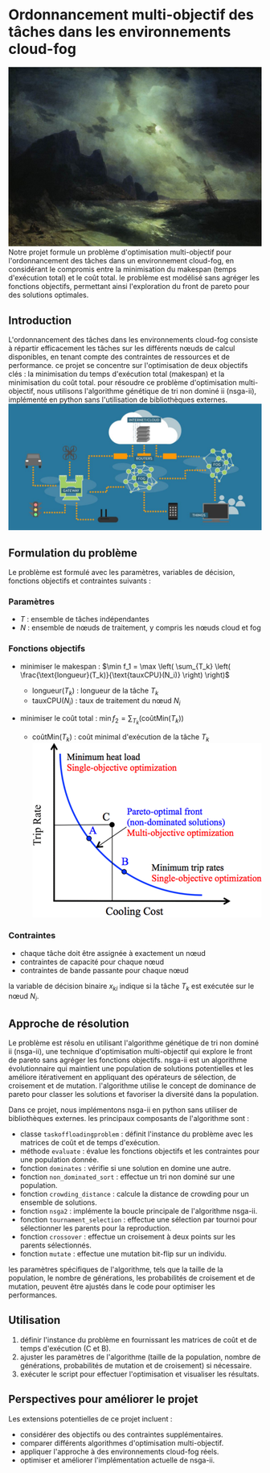 # Ordonnancement multi-objectif des tâches dans les environnements cloud-fog
![Cloud-fog environment](images/aivazovsky.jpg)
Notre projet formule un problème d'optimisation multi-objectif pour l'ordonnancement des tâches dans un environnement cloud-fog, en considérant le compromis entre la minimisation du makespan (temps d'exécution total) et le coût total. le problème est modélisé sans agréger les fonctions objectifs, permettant ainsi l'exploration du front de pareto pour des solutions optimales.

## Introduction

L'ordonnancement des tâches dans les environnements cloud-fog consiste à répartir efficacement les tâches sur les différents nœuds de calcul disponibles, en tenant compte des contraintes de ressources et de performance. ce projet se concentre sur l'optimisation de deux objectifs clés : la minimisation du temps d'exécution total (makespan) et la minimisation du coût total. pour résoudre ce problème d'optimisation multi-objectif, nous utilisons l'algorithme génétique de tri non dominé ii (nsga-ii), implémenté en python sans l'utilisation de bibliothèques externes.
![Cloud-fog environment](images/fog.jpg)

## Formulation du problème

Le problème est formulé avec les paramètres, variables de décision, fonctions objectifs et contraintes suivants :

### Paramètres

- $T$ : ensemble de tâches indépendantes
- $N$ : ensemble de nœuds de traitement, y compris les nœuds cloud et fog

### Fonctions objectifs

- minimiser le makespan : $\min f_1 = \max \left( \sum_{T_k} \left( \frac{\text{longueur}(T_k)}{\text{tauxCPU}(N_i)} \right) \right)$
  - $\text{longueur}(T_k)$ : longueur de la tâche $T_k$
  - $\text{tauxCPU}(N_i)$ : taux de traitement du nœud $N_i$

- minimiser le coût total : $\min f_2 = \sum_{T_k} (\text{coûtMin}(T_k))$
  - $\text{coûtMin}(T_k)$ : coût minimal d'exécution de la tâche $T_k$
![NDSA](images/NDSA.png)

### Contraintes

- chaque tâche doit être assignée à exactement un nœud
- contraintes de capacité pour chaque nœud
- contraintes de bande passante pour chaque nœud

la variable de décision binaire $x_{ki}$ indique si la tâche $T_k$ est exécutée sur le nœud $N_i$.

## Approche de résolution

Le problème est résolu en utilisant l'algorithme génétique de tri non dominé ii (nsga-ii), une technique d'optimisation multi-objectif qui explore le front de pareto sans agréger les fonctions objectifs. nsga-ii est un algorithme évolutionnaire qui maintient une population de solutions potentielles et les améliore itérativement en appliquant des opérateurs de sélection, de croisement et de mutation. l'algorithme utilise le concept de dominance de pareto pour classer les solutions et favoriser la diversité dans la population.

Dans ce projet, nous implémentons nsga-ii en python sans utiliser de bibliothèques externes. les principaux composants de l'algorithme sont :

- classe `taskoffloadingproblem` : définit l'instance du problème avec les matrices de coût et de temps d'exécution.
- méthode `evaluate` : évalue les fonctions objectifs et les contraintes pour une population donnée.
- fonction `dominates` : vérifie si une solution en domine une autre.
- fonction `non_dominated_sort` : effectue un tri non dominé sur une population.
- fonction `crowding_distance` : calcule la distance de crowding pour un ensemble de solutions.
- fonction `nsga2` : implémente la boucle principale de l'algorithme nsga-ii.
- fonction `tournament_selection` : effectue une sélection par tournoi pour sélectionner les parents pour la reproduction.
- fonction `crossover` : effectue un croisement à deux points sur les parents sélectionnés.
- fonction `mutate` : effectue une mutation bit-flip sur un individu.

les paramètres spécifiques de l'algorithme, tels que la taille de la population, le nombre de générations, les probabilités de croisement et de mutation, peuvent être ajustés dans le code pour optimiser les performances.

## Utilisation

1. définir l'instance du problème en fournissant les matrices de coût et de temps d'exécution (C et B).
2. ajuster les paramètres de l'algorithme (taille de la population, nombre de générations, probabilités de mutation et de croisement) si nécessaire.
3. exécuter le script pour effectuer l'optimisation et visualiser les résultats.

## Perspectives pour améliorer le projet 

Les extensions potentielles de ce projet incluent :

- considérer des objectifs ou des contraintes supplémentaires.
- comparer différents algorithmes d'optimisation multi-objectif.
- appliquer l'approche à des environnements cloud-fog réels.
- optimiser et améliorer l'implémentation actuelle de nsga-ii.
